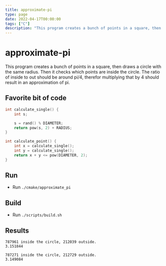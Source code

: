 ```yaml
---
title: approximate-pi
type: page
date: 2022-04-17T00:00:00
tags: ["C"]
description: "This program creates a bunch of points in a square, then draws a circle with the same radius. Then it checks which points are inside the circle. The ratio of inside to out should be around pi/4, therefor multiplying that by 4 should result in an approximation of pi."
---
```


# approximate-pi

This program creates a bunch of points in a square, then draws a circle with the same radius. Then it checks which points are inside the circle. The ratio of inside to out should be around pi/4, therefor multiplying that by 4 should result in an approximation of pi.

## Favorite bit of code

```c
int calculate_single() {
    int s;

    s = rand() % DIAMETER;
    return pow(s, 2) + RADIUS;
}

int calculate_point() {
    int x = calculate_single();
    int y = calculate_single();
    return x + y <= pow(DIAMETER, 2);
}
```

## Run

- Run `./cmake/approximate_pi`

## Build

- Run `./scripts/build.sh`

## Results

```
787961 inside the circle, 212039 outside.
3.151844

787271 inside the circle, 212729 outside.
3.149084
```
